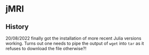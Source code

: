 jMRI
=

History
-
20/08/2022 finally got the installation of more recent Julia versions working. Turns out one needs to pipe the output of <code>wget</code> into <code>tar</code> as it refuses to download the file otherwise?!